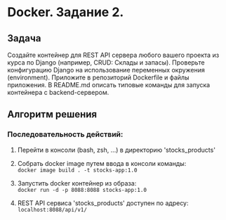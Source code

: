 # Docker. Задание 2. 

## Задача

Создайте контейнер для REST API сервера любого вашего проекта из курса по Django (например, CRUD: Склады и запасы).
Проверьте конфигурацию Django на использование переменных окружения (environment).
Приложите в репозиторий Dockerfile и файлы приложения.
В README.md описать типовые команды для запуска контейнера c backend-сервером.

## Алгоритм решения
### Последовательность действий:

1. Перейти в консоли (bash, zsh, ...) в директорию 'stocks_products'   

2. Собрать docker image путем ввода в консоли команды:  
`docker image build . -t stocks-app:1.0`  
3. Запустить docker контейнер из образа:  
`docker run -d -p 8088:8088 stocks-app:1.0`  
4. REST API сервиса 'stocks_products' доступен по адресу:  
`localhost:8088/api/v1/`  


